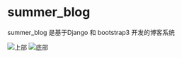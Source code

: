 # summer_blog

summer_blog 是基于Django 和 bootstrap3 开发的博客系统

![上部](http://www.midsummer.me/assets/img/port05.jpg)
![底部](http://www.midsummer.me/assets/img/port06.jpg)
